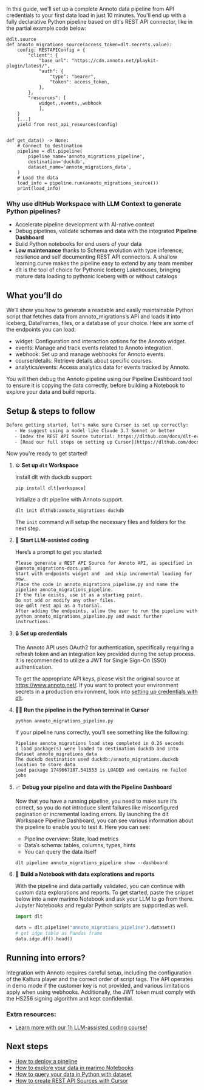 In this guide, we'll set up a complete Annoto data pipeline from API credentials to your first data load in just 10 minutes. You'll end up with a fully declarative Python pipeline based on dlt's REST API connector, like in the partial example code below:

```python-outcome
@dlt.source
def annoto_migrations_source(access_token=dlt.secrets.value):
    config: RESTAPIConfig = {
        "client": {
            "base_url": "https://cdn.annoto.net/playkit-plugin/latest/",
            "auth": {
                "type": "bearer",
                "token": access_token,
            },
        },
        "resources": [
            widget,,events,,webhook
            ],
    }
    [...]
    yield from rest_api_resources(config)


def get_data() -> None:
    # Connect to destination
    pipeline = dlt.pipeline(
        pipeline_name='annoto_migrations_pipeline',
        destination='duckdb',
        dataset_name='annoto_migrations_data', 
    )
    # Load the data
    load_info = pipeline.run(annoto_migrations_source())
    print(load_info) 
```

### Why use dltHub Workspace with LLM Context to generate Python pipelines?

- Accelerate pipeline development with AI-native context
- Debug pipelines, validate schemas and data with the integrated **Pipeline Dashboard**
- Build Python notebooks for end users of your data
- **Low maintenance** thanks to Schema evolution with type inference, resilience and self documenting REST API connectors. A shallow learning curve makes the pipeline easy to extend by any team member
- dlt is the tool of choice for Pythonic Iceberg Lakehouses, bringing mature data loading to pythonic Iceberg with or without catalogs

## What you’ll do

We’ll show you how to generate a readable and easily maintainable Python script that fetches data from annoto_migrations’s API and loads it into Iceberg, DataFrames, files, or a database of your choice. Here are some of the endpoints you can load:

- widget: Configuration and interaction options for the Annoto widget.
- events: Manage and track events related to Annoto integration.
- webhook: Set up and manage webhooks for Annoto events.
- course/details: Retrieve details about specific courses.
- analytics/events: Access analytics data for events tracked by Annoto.

You will then debug the Annoto pipeline using our Pipeline Dashboard tool to ensure it is copying the data correctly, before building a Notebook to explore your data and build reports.

## Setup & steps to follow

```default
Before getting started, let's make sure Cursor is set up correctly:
   - We suggest using a model like Claude 3.7 Sonnet or better
   - Index the REST API Source tutorial: https://dlthub.com/docs/dlt-ecosystem/verified-sources/rest_api/ and add it to context as **@dlt rest api**
   - [Read our full steps on setting up Cursor](https://dlthub.com/docs/dlt-ecosystem/llm-tooling/cursor-restapi#23-configuring-cursor-with-documentation)
```

Now you're ready to get started!

1. ⚙️ **Set up `dlt` Workspace**
    
    Install dlt with duckdb support:
    ```shell
    pip install dlt[workspace]
    ```

    Initialize a dlt pipeline with Annoto support.
    ```shell
    dlt init dlthub:annoto_migrations duckdb
    ```

    The `init` command will setup the necessary files and folders for the next step.
    
2. 🤠 **Start LLM-assisted coding**
    
    Here’s a prompt to get you started:
    
    ```prompt
    Please generate a REST API Source for Annoto API, as specified in @annoto_migrations-docs.yaml 
    Start with endpoints widget and  and skip incremental loading for now. 
    Place the code in annoto_migrations_pipeline.py and name the pipeline annoto_migrations_pipeline. 
    If the file exists, use it as a starting point. 
    Do not add or modify any other files. 
    Use @dlt rest api as a tutorial. 
    After adding the endpoints, allow the user to run the pipeline with python annoto_migrations_pipeline.py and await further instructions.
    ```

    
3. 🔒 **Set up credentials** 
    
    The Annoto API uses OAuth2 for authentication, specifically requiring a refresh token and an integration key provided during the setup process. It is recommended to utilize a JWT for Single Sign-On (SSO) authentication.
    
    To get the appropriate API keys, please visit the original source at https://www.annoto.net/.
    If you want to protect your environment secrets in a production environment, look into [setting up credentials with dlt](https://dlthub.com/docs/walkthroughs/add_credentials).
    
4. 🏃‍♀️ **Run the pipeline in the Python terminal in Cursor**
    
    ```shell
    python annoto_migrations_pipeline.py
    ```
    
    If your pipeline runs correctly, you’ll see something like the following:
    
    ```shell
    Pipeline annoto_migrations load step completed in 0.26 seconds
    1 load package(s) were loaded to destination duckdb and into dataset annoto_migrations_data
    The duckdb destination used duckdb:/annoto_migrations.duckdb location to store data
    Load package 1749667187.541553 is LOADED and contains no failed jobs
    ```
    
5. 📈 **Debug your pipeline and data with the Pipeline Dashboard**

    Now that you have a running pipeline, you need to make sure it’s correct, so you do not introduce silent failures like misconfigured pagination or incremental loading errors. By launching the dlt Workspace Pipeline Dashboard, you can see various information about the pipeline to enable you to test it. Here you can see:
    - Pipeline overview: State, load metrics
    - Data’s schema: tables, columns, types, hints
    - You can query the data itself
    
    ```shell
    dlt pipeline annoto_migrations_pipeline show --dashboard
    ```
    
6. 🐍 **Build a Notebook with data explorations and reports**

    With the pipeline and data partially validated, you can continue with custom data explorations and reports. To get started, paste the snippet below into a new marimo Notebook and ask your LLM to go from there. Jupyter Notebooks and regular Python scripts are supported as well.

    
    ```python
    import dlt

   data = dlt.pipeline("annoto_migrations_pipeline").dataset()
   # get idge table as Pandas frame
   data.idge.df().head()
    ```

## Running into errors?

Integration with Annoto requires careful setup, including the configuration of the Kaltura player and the correct order of script tags. The API operates in demo mode if the customer key is not provided, and various limitations apply when using webhooks. Additionally, the JWT token must comply with the HS256 signing algorithm and kept confidential.

### Extra resources:

- [Learn more with our 1h LLM-assisted coding course!](https://www.youtube.com/watch?v=GGid70rnJuM)

## Next steps

- [How to deploy a pipeline](https://dlthub.com/docs/walkthroughs/deploy-a-pipeline)
- [How to explore your data in marimo Notebooks](https://dlthub.com/docs/general-usage/dataset-access/marimo)
- [How to query your data in Python with dataset](https://dlthub.com/docs/general-usage/dataset-access/dataset)
- [How to create REST API Sources with Cursor](https://dlthub.com/docs/dlt-ecosystem/llm-tooling/cursor-restapi)